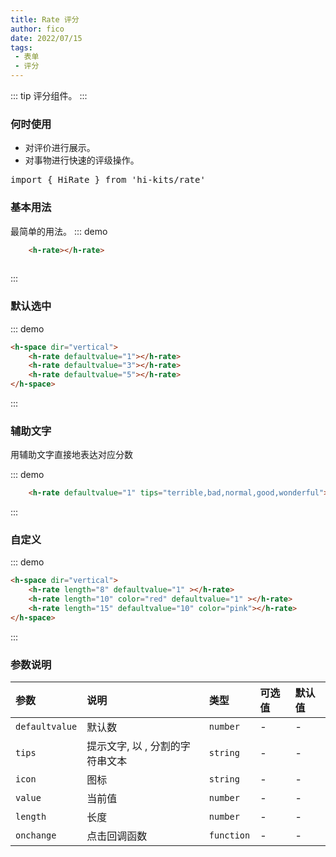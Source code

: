 ```yaml
---
title: Rate 评分
author: fico
date: 2022/07/15
tags:
 - 表单
 - 评分
---
```

::: tip
评分组件。
:::
### 何时使用
- 对评价进行展示。
- 对事物进行快速的评级操作。
<pre class="language-ts">
import { HiRate } from 'hi-kits/rate'
</pre>
### 基本用法

最简单的用法。
::: demo
```html
    <h-rate></h-rate>
    
```
:::

### 默认选中
::: demo
```html
<h-space dir="vertical">
    <h-rate defaultvalue="1"></h-rate>
    <h-rate defaultvalue="3"></h-rate>
    <h-rate defaultvalue="5"></h-rate>
</h-space>

```
:::

### 辅助文字

用辅助文字直接地表达对应分数

::: demo
```html
    <h-rate defaultvalue="1" tips="terrible,bad,normal,good,wonderful"></h-rate>

```
:::

### 自定义
::: demo
```html
<h-space dir="vertical">
    <h-rate length="8" defaultvalue="1" ></h-rate>
    <h-rate length="10" color="red" defaultvalue="1" ></h-rate>
    <h-rate length="15" defaultvalue="10" color="pink"></h-rate>
</h-space>

```
:::
### 参数说明

|参数|说明|类型|可选值|默认值
|:--|:--|:--|:-----|:---
|`defaultvalue`|默认数|`number`|-|-
|`tips`|提示文字, 以 , 分割的字符串文本 |`string`|-|-
|`icon`|图标|`string`|-|-
|`value`|当前值|`number`|-|-
|`length`|长度|`number`|-|-
|`onchange`|点击回调函数|`function`|-|-
